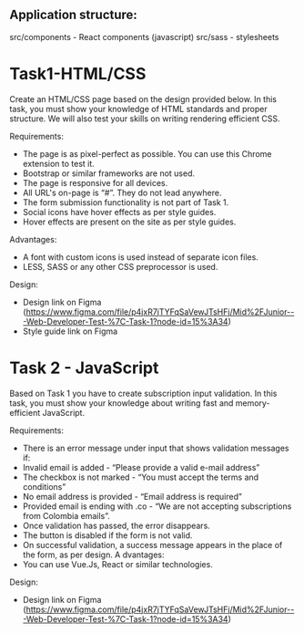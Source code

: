 ## Application structure: 
src/components - React components (javascript)
src/sass - stylesheets


# Task1-HTML/CSS

Create an HTML/CSS page based on the design provided below.
In this task, you must show your knowledge of HTML standards and proper structure. We will also test your skills on writing rendering efficient CSS.

Requirements:
- The page is as pixel-perfect as possible. You can use ​this​ Chrome extension to test it.
- Bootstrap or similar frameworks are not used.
- The page is responsive for all devices.
- All URL's on-page is “#”. They do not lead anywhere.
- The form submission functionality is not part of Task 1.
- Social icons have hover effects as per style guides.
- Hover effects are present on the site as per style guides.

Advantages:
- A font with custom icons is used instead of separate icon files.
- LESS, SASS or any other CSS preprocessor is used.

Design:
- Design link on Figma (https://www.figma.com/file/p4jxR7jTYFqSaVewJTsHFj/Mid%2FJunior---Web-Developer-Test-%7C-Task-1?node-id=15%3A34)
- Style guide link on Figma


# Task 2 - JavaScript

Based on Task 1 you have to create subscription input validation.
In this task, you must show your knowledge about writing fast and memory-efficient JavaScript.

Requirements:
- There is an error message under input that shows validation messages if:
- Invalid email is added - “Please provide a valid e-mail address”
- The checkbox is not marked - “You must accept the terms and conditions”
- No email address is provided - “Email address is required”
- Provided email is ending with .co - “We are not accepting subscriptions from Colombia
emails”.
- Once validation has passed, the error disappears.
- The button is disabled if the form is not valid.
- On successful validation, a success message appears in the place of the form, as per design.
A
dvantages:
- You can use Vue.Js, React or similar technologies.

Design:
- Design link on Figma (https://www.figma.com/file/p4jxR7jTYFqSaVewJTsHFj/Mid%2FJunior---Web-Developer-Test-%7C-Task-1?node-id=15%3A34)
